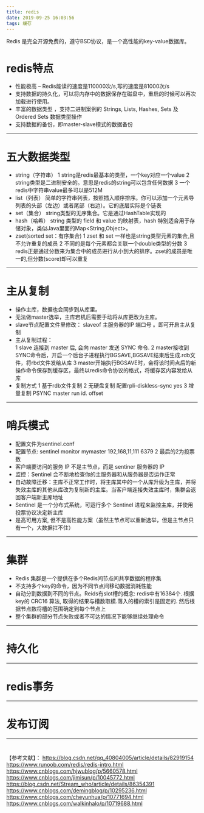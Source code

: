 ```yaml
---
title: redis
date: 2019-09-25 16:03:56
tags: 缓存
---
```


 Redis 是完全开源免费的，遵守BSD协议，是一个高性能的key-value数据库。
 <!--more--> 

 # redis特点
 * 性能极高 – Redis能读的速度是110000次/s,写的速度是81000次/s 
 * 支持数据的持久化，可以将内存中的数据保存在磁盘中，重启的时候可以再次加载进行使用。
 * 丰富的数据类型 ，支持二进制案例的 Strings, Lists, Hashes, Sets 及 Ordered Sets 数据类型操作
 * 支持数据的备份，即master-slave模式的数据备份
 ---

 # 五大数据类型
 * string（字符串）
 1 string是redis最基本的类型，一个key对应一个value
 2 string类型是二进制安全的。意思是redis的string可以包含任何数据
 3 一个redis中字符串value最多可以是512M
 * list（列表）
 简单的字符串列表，按照插入顺序排序。你可以添加一个元素导列表的头部（左边）或者尾部（右边）。它的底层实际是个链表
 * set（集合）
 string类型的无序集合。它是通过HashTable实现的
 * hash（哈希）
  string 类型的 field 和 value 的映射表，hash 特别适合用于存储对象，类似Java里面的Map<String,Object>。
 * zset(sorted set：有序集合)
 1 zset 和 set 一样也是string类型元素的集合,且不允许重复的成员
 2 不同的是每个元素都会关联一个double类型的分数
 3 redis正是通过分数来为集合中的成员进行从小到大的排序。zset的成员是唯一的,但分数(score)却可以重复
 ---

 # 主从复制
 * 操作主库，数据也会同步到从库里。
 * 无法做master选举，主库宕机后需要手动将从库更改为主库。
 * slave节点配置文件里修改：  slaveof 主服务器的IP  端口号 。即可开启主从复制
 * 主从复制过程：  
 1 slave 连接到 master 后, 会向 master 发送 SYNC 命令.
 2 master接收到SYNC命令后，开启一个后台子进程执行BGSAVE,BGSAVE结束后生成.rdb文件，将rbd文件发给从库
 3 master开始执行BGSAVE时，会将该时间点后的新操作命令保存到缓存区，最终以redis命令协议的格式，将缓存区内容发给从库
 * 复制方式
 1 基于rdb文件复制
 2 无硬盘复制 配置rpli-diskless-sync yes
 3 增量复制 PSYNC master run id. offset
 ---

 # 哨兵模式
 * 配置文件为sentinel.conf
 * 配置节点: sentinel monitor mymaster 192,168,11,111 6379 2 最后的2为投票数
 * 客户端要访问的服务 IP 不是主节点，而是 sentiner 服务器的 IP
 * 监控：Sentinel 会不断地检查你的主服务器和从服务器是否运作正常
 * 自动故障迁移：主库不正常工作时，将主库其中的一个从库升级为主库，并将失效主库的其他从库改为复制新的主库。当客户端连接失效主库时，集群会返回客户端新主库地址
 * Sentinel 是一个分布式系统，可运行多个 Sentinel 进程来监控主库，并使用投票协议决定新主库
 * 是高可用方案, 但不是高性能方案（虽然主节点可以重新选举，但是主节点只有一个，大数据扛不住）
 ---

 # 集群
 * Redis 集群是一个提供在多个Redis间节点间共享数据的程序集
 * 不支持多个key的命令，因为不同节点间移动数据消耗性能
 * 自动分割数据到不同的节点。Reids有slot槽的概念: redis中有16384个. 根据key的 CRC16 算法, 取得的结果与槽数取模.落入的槽的索引是固定的. 然后根据节点数将槽的范围确定到每个节点上
 * 整个集群的部分节点失败或者不可达的情况下能够继续处理命令
 ---

 # 持久化
 
 ---

 # redis事务
 ---

 # 发布订阅
 ---

 # 

 【参考文献】：
 https://blog.csdn.net/qq_40804005/article/details/82919154
 https://www.runoob.com/redis/redis-intro.html
 https://www.cnblogs.com/hjwublog/p/5660578.html
 https://www.cnblogs.com/jimisun/p/10045772.html
 https://blog.csdn.net/Stream_who/article/details/86354391
 https://www.cnblogs.com/demingblog/p/10295236.html
 https://www.cnblogs.com/cheyunhua/p/10771694.html
 https://www.cnblogs.com/walkinhalo/p/10719688.html